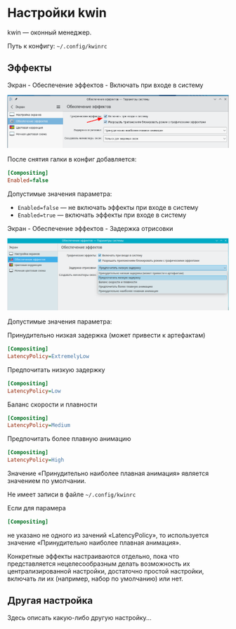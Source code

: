 # Настройки kwin

kwin — оконный менеджер.

Путь к конфигу: `~/.config/kwinrc`

## Эффекты

Экран - Обеспечение эффектов - Включать при входе в систему

![""](../img/2023-06-26_16-13.png "")

После снятия галки в конфиг добавляется:

```ini
[Compositing]
Enabled=false
```

Допустимые значения параметра:

* `Enabled=false` — не включать эффекты при входе в систему
* `Enabled=true` — включать эффекты при входе в систему

Экран - Обеспечение эффектов - Задержка отрисовки

![""](../img/20230627_134516.png "")

Допустимые значения параметра:

Принудительно низкая задержка (может привести к артефактам)

```ini
[Compositing]
LatencyPolicy=ExtremelyLow
```

Предпочитать низкую задержку

```ini
[Compositing]
LatencyPolicy=Low
```

Баланс скорости и плавности

```ini
[Compositing]
LatencyPolicy=Medium
```

Предпочитать более плавную анимацию

```ini
[Compositing]
LatencyPolicy=High
```

Значение «Принудительно наиболее плавная анимация» является значением по умолчании.

Не имеет записи в файле `~/.config/kwinrc`

Если для парамера

```ini
[Compositing]
```

не указано не одного из зачений «LatencyPolicy», то используется значение «Принудительно наиболее плавная анимация».


Конкретные эффекты настраиваются отдельно, пока что представляется нецелесообразным делать возможность их централизированной настройки, достаточно простой настройки, включать ли их (например, набор по умолчанию) или нет.

## Другая настройка

Здесь описать какую-либо другую настройку...
